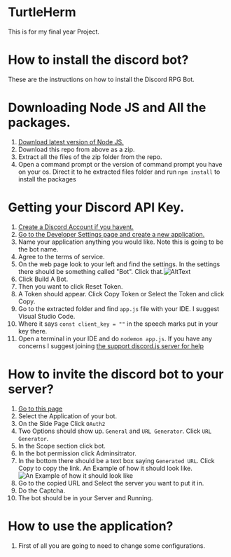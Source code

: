# TurtleHerm
This is for my final year Project.

# How to install the discord bot?
These are the instructions on how to install the Discord RPG Bot.
# Downloading Node JS and All the packages.
1. [Download latest version of Node JS.](https://nodejs.org/en)
2. Download this repo from above as a zip.
3. Extract all the files of the zip folder from the repo.
4. Open a command prompt or the version of command prompt you have on your os. Direct it to he extracted files folder and run `npm install` to install the packages
# Getting your Discord API Key.
1. [Create a Discord Account if you havent.](https://discord.gg)
2. [Go to the Developer Settings page and create a new application.](https://discord.com/developers/applications)
3. Name your application anything you would like. Note this is going to be the bot name.
4. Agree to the terms of service.
5. On the web page look to your left and find the settings. In the settings there should be something called "Bot". Click that.![AltText](https://i.imgur.com/u5h7KOp.png)
6. Click Build A Bot.
7. Then you want to click Reset Token.
8. A Token should appear. Click Copy Token or Select the Token and click Copy.
9. Go to the extracted folder and find `app.js` file with your IDE. I suggest Visual Studio Code. 
10. Where it says `const client_key = ""` in the speech marks put in your key there.
11. Open a terminal in your IDE and do `nodemon app.js`.
If you have any concerns I suggest joining [the support discord.js server for help](https://discord.gg/djs)

# How to invite the discord bot to your server?
1. [Go to this page](https://discord.com/developers/applications/)
2. Select the Application of your bot.
3. On the Side Page Click `OAuth2`
4. Two Options should show up. `General` and `URL Generator`. Click `URL Generator`.
5. In the Scope section click bot.
6. In the bot permission click Adminsitrator.
7. In the bottom there should be a text box saying `Generated URL`. Click Copy to copy the link.
An Example of how it should look like. ![An Example of how it should look like](https://i.imgur.com/ZLyA1e8.png)
8. Go to the copied URL and Select the server you want to put it in.
9. Do the Captcha.
10. The bot should be in your Server and Running.

# How to use the application?
1. First of all you are going to need to change some configurations.
